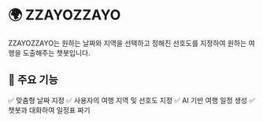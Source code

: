 # 🌍 ZZAYOZZAYO

ZZAYOZZAYO는 원하는 날짜와 지역을 선택하고 정해진 선호도를 지정하여 원하는 여행을 도출해주는 챗봇입니다.



## 🎯 주요 기능  

✅ 맞춤형 날짜 지정  ✅ 사용자의 여행 지역 및 선호도 지정
✅ AI 기반 여행 일정 생성 ✅ 챗봇과 대화하여 일정표 짜기


##

